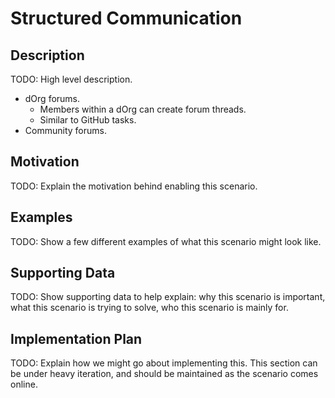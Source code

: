 # Structured Communication  
## Description  
TODO: High level description.  
* dOrg forums.  
  * Members within a dOrg can create forum threads.
  * Similar to GitHub tasks.  
* Community forums.  

## Motivation  
TODO: Explain the motivation behind enabling this scenario.  

## Examples  
TODO: Show a few different examples of what this scenario might look like.  

## Supporting Data  
TODO: Show supporting data to help explain: why this scenario is important, what this scenario is trying to solve, who this scenario is mainly for.  

## Implementation Plan  
TODO: Explain how we might go about implementing this. This section can be under heavy iteration, and should be maintained as the scenario comes online.  
